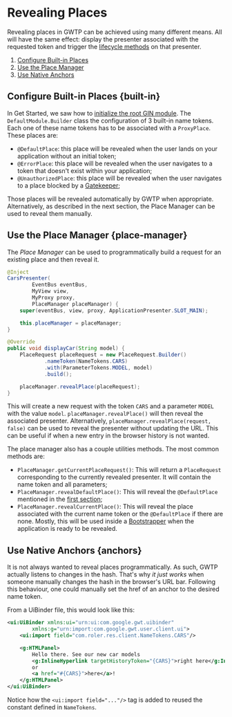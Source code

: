 # Revealing Places
Revealing places in GWTP can be achieved using many different means. All will have the same effect: display the presenter associated with the requested token and trigger the [lifecycle methods]({{#gwtp.doc.url.lifecycle}}) on that presenter.

1. [Configure Built-in Places](#builtin)
2. [Use the Place Manager](#place-manager)
3. [Use Native Anchors](#anchors)

## Configure Built-in Places {built-in}
In Get Started, we saw how to [initialize the root GIN module]({{#gwtp.doc.url.initialize_gin}}). The `DefaultModule.Builder` class the configuration of 3 built-in name tokens. Each one of these name tokens has to be associated with a `ProxyPlace`. These places are:

- `@DefaultPlace`: this place will be revealed when the user lands on your application without an initial token;
- `@ErrorPlace`: this place will be revealed when the user navigates to a token that doesn't exist within your application;
- `@UnauthorizedPlace`: this place will be revealed when the user navigates to a place blocked by a [Gatekeeper]({{#gwtp.doc.url.gatekeepers}});

Those places will be revealed automatically by GWTP when appropriate. Alternatively, as described in the next section, the Place Manager can be used to reveal them manually.

## Use the Place Manager {place-manager}
The *Place Manager* can be used to programmatically build a request for an existing place and then reveal it.

```java
@Inject
CarsPresenter(
        EventBus eventBus,
        MyView view,
        MyProxy proxy,
        PlaceManager placeManager) {
    super(eventBus, view, proxy, ApplicationPresenter.SLOT_MAIN);

    this.placeManager = placeManager;
}

@Override
public void displayCar(String model) {
    PlaceRequest placeRequest = new PlaceRequest.Builder()
            .nameToken(NameTokens.CARS)
            .with(ParameterTokens.MODEL, model)
            .build();

    placeManager.revealPlace(placeRequest);
}
```

This will create a new request with the token `CARS` and a parameter `MODEL` with the value `model`. `placeManager.revealPlace()` will then reveal the associated presenter. Alternatively, `placeManager.revealPlace(request, false)` can be used to reveal the presenter without updating the URL. This can be useful if when a new entry in the browser history is not wanted.

The place manager also has a couple utilities methods. The most common methods are:

- `PlaceManager.getCurrentPlaceRequest()`: This will return a `PlaceRequest` corresponding to the currently revealed presenter. It will contain the name token and all parameters;
- `PlaceManager.revealDefaultPlace()`: This will reveal the `@DefaultPlace` mentioned in the [first section](#built-in);
- `PlaceManager.revealCurrentPlace()`: This will reveal the place associated with the current name token or the `@DefaultPlace` if there are none. Mostly, this will be used inside a [Bootstrapper]({{#gwtp.doc.url.bootstrapper}}) when the application is ready to be revealed.

## Use Native Anchors {anchors}
It is not always wanted to reveal places programmatically. As such, GWTP actually listens to changes in the hash. That's why *it just works* when someone manually changes the hash in the browser's URL bar. Following this behaviour, one could manually set the href of an anchor to the desired name token.

From a UiBinder file, this would look like this:

```xml
<ui:UiBinder xmlns:ui="urn:ui:com.google.gwt.uibinder"
        xmlns:g="urn:import:com.google.gwt.user.client.ui">
    <ui:import field="com.roler.res.client.NameTokens.CARS"/>

    <g:HTMLPanel>
        Hello there. See our new car models
        <g:InlineHyperlink targetHistoryToken="{CARS}">right here</g:InlineHyperlink>
        or
        <a href="#{CARS}">here</a>!
    </g:HTMLPanel>
</ui:UiBinder>
```

Notice how the `<ui:import field="..."/>` tag is added to reused the constant defined in `NameTokens`.
